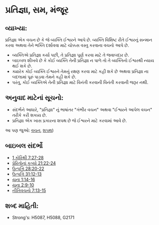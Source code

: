 # પ્રતિજ્ઞા, સમ, મંજૂર 

## વ્યાખ્યા: 

પ્રતિજ્ઞા એક વચન છે કે જે વ્યક્તિ ઈશ્વરને આપે છે.
વ્યક્તિ વિશિષ્ટ રીતે ઈશ્વરનું સન્માન કરવા અથવા તેને ભક્તિ દર્શાવવા માટે ચોક્કસ વસ્તુ કરવાના વચનો આપે છે.

* વ્યક્તિએ પ્રતિજ્ઞા કર્યા પછી, તે પ્રતિજ્ઞા પૂર્ણ કરવા માટે તે જવાબદાર છે.
* બાઇબલ શીખવે છે કે કોઈ વ્યક્તિ તેની પ્રતિજ્ઞા ન પાળે તો તે વ્યક્તિનો ઈશ્વરથી ન્યાય થઈ શકે છે.
* ક્યારેક કોઈ વ્યક્તિ ઈશ્વરને તેમનું રક્ષણ કરવા માટે કહી શકે છે અથવા પ્રતિજ્ઞા ના બદલામાં પૂરું પાડવા તેમને કહી શકે છે.
* પરંતુ, કોઈ વ્યક્તિએ તેની પ્રતિજ્ઞા માટે વિનંતી કરવાની વિનંતી કરવાની જરૂર નથી.

## અનુવાદ માટેનાં સૂચનો: 

* સંદર્ભને આધારે, "પ્રતિજ્ઞા" નું ભાષાંતર "ગંભીર વચન" અથવા "ઈશ્વરને આપેલ વચન" તરીકે કરી શકાય છે.
* પ્રતિજ્ઞા એક ખાસ પ્રકારના શપથ છે જે ઈશ્વરને માટે કરવામાં આવે છે.

આ પણ જુઓ: [વચન](../kt/promise.md), [શપથ](../other/oath.md))

## બાઇબલ સંદર્ભો

* [1 કોરિંથી 7:27-28](rc://gu/tn/help/1co/07/27)
* [પ્રેરિતોનાં કૃત્યો 21:22-24](rc://gu/tn/help/act/21/22)
* [ઉત્પત્તિ 28:20-22](rc://gu/tn/help/gen/28/20)
* [ઉત્પત્તિ 31:12-13](rc://gu/tn/help/gen/31/12)
* [યૂના 1:14-16](rc://gu/tn/help/jon/01/14)
* [યૂના 2:9-10](rc://gu/tn/help/jon/02/09)
* [નીતિવચનો 7:13-15](rc://gu/tn/help/pro/07/13)

## શબ્દ માહિતી: 

* Strong's: H5087, H5088, G2171
